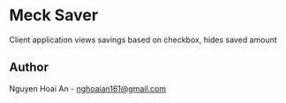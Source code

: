 # Meck Saver
Client application views savings based on checkbox, hides saved amount

## Author
Nguyen Hoai An - nghoaian161@gmail.com